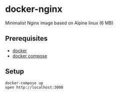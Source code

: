 # docker-nginx

Minimalist Nginx image based on Alpine linux (6 MB)

## Prerequisites

* [docker](https://docs.docker.com/installation/mac)
* [docker compose](https://docs.docker.com/compose/install)

## Setup

    docker-compose up
    open http://localhost:3000
